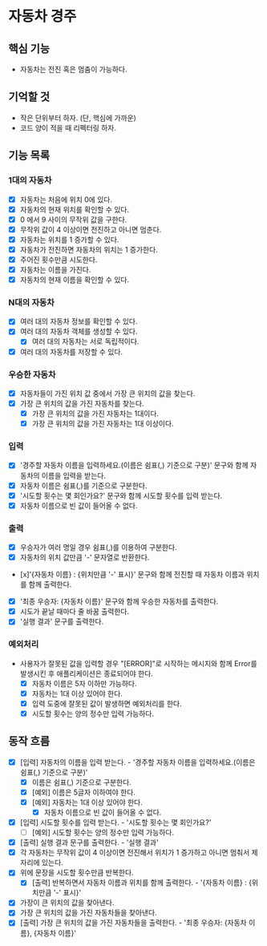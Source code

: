 # 자동차 경주

## 핵심  기능

- 자동차는 전진 혹은 멈춤이 가능하다.

## 기억할 것

- 작은 단위부터 하자. (단, 핵심에 가까운)
- 코드 양이 적을 때 리펙터링 하자.

## 기능 목록

### 1대의 자동차

- [x] 자동차는 처음에 위치 0에 있다.
- [x] 자동차의 현재 위치를 확인할 수 있다.
- [x] 0 에서 9 사이의 무작위 값을 구한다.
- [x] 무작위 값이 4 이상이면 전진하고 아니면 멈춘다.
- [x] 자동차는 위치를 1 증가할 수 있다.
- [x] 자동차가 전진하면 자동차의 위치는 1 증가한다.
- [x] 주어진 횟수만큼 시도한다.
- [x] 자동차는 이름을 가진다.
- [x] 자동차의 현재 이름을 확인할 수 있다.

### N대의 자동차

- [x] 여러 대의 자동차 정보를 확인할 수 있다.
- [x] 여러 대의 자동차 객체를 생성할 수 있다.
  - [x] 여러 대의 자동차는 서로 독립적이다.
- [x] 여러 대의 자동차를 저장할 수 있다.

### 우승한 자동차

- [x] 자동차들이 가진 위치 값 중에서 가장 큰 위치의 값을 찾는다.
- [x] 가장 큰 위치의 값을 가진 자동차를 찾는다.
  - [x] 가장 큰 위치의 값을 가진 자동차는 1대이다.
  - [x] 가장 큰 위치의 값을 가진 자동차는 1대 이상이다.

### 입력

- [x] '경주할 자동차 이름을 입력하세요.(이름은 쉼표(,) 기준으로 구분)' 문구와 함께 자동차의 이름을 입력을 받는다.
- [x] 자동차 이름은 쉼표(,)를 기준으로 구분한다.
- [x] '시도할 횟수는 몇 회인가요?' 문구와 함께 시도할 횟수를 입력 받는다.
- [x]  자동차 이름으로 빈 값이 들어올 수 없다.

### 출력

- [x] 우승자가 여러 명일 경우 쉼표(,)를 이용하여 구분한다.
- [x] 자동차의 위치 값만큼 '-' 문자열로 반환한다.
- [x]'{자동차 이름} : {위치만큼 '-' 표시}' 문구와 함께 전진할 때 자동차 이름과 위치를 함께 출력한다.
- [x] '최종 우승자: {자동차 이름}' 문구와 함께 우승한 자동차를 출력한다.
- [x] 시도가 끝날 때마다 줄 바꿈 출력한다.
- [x] '실행 결과' 문구를 출력한다.

### 예외처리

- 사용자가 잘못된 값을 입력할 경우 "[ERROR]"로 시작하는 메시지와 함께 Error를 발생시킨 후 애플리케이션은 종료되어야 한다.
  - [x] 자동차 이름은 5자 이하만 가능하다.
  - [x] 자동차는 1대 이상 있어야 한다.
  - [x] 입력 도중에 잘못된 값이 발생하면 예외처리를 한다.
  - [x] 시도할 횟수는 양의 정수만 입력 가능하다.

## 동작 흐름

- [x] [입력] 자동차의 이름을 입력 받는다. - '경주할 자동차 이름을 입력하세요.(이름은 쉼표(,) 기준으로 구분)'
  - [x] 이름은 쉼표(,) 기준으로 구분한다.
  - [x] [예외] 이름은 5글자 이하여야 한다.
  - [x] [예외]  자동차는 1대 이상 있어야 한다.
    - [x] 자동차 이름으로 빈 값이 들어올 수 없다.
- [x] [입력] 시도할 횟수를 입력 받는다. - '시도할 횟수는 몇 회인가요?'
  - [ ] [예외] 시도할 횟수는 양의 정수만 입력 가능하다.
- [x] [출력] 실행 결과 문구를 출력한다. - '실행 결과'
- [x] 각 자동차는 무작위 값이 4 이상이면 전진해서 위치가 1 증가하고 아니면 멈춰서 제자리에 있는다.
- [x] 위에 문장을 시도할 횟수만큼 반복한다.
  - [x] [출력] 반복하면서 자동차 이름과 위치를 함께 출력한다. - '{자동차 이름} : {위치만큼 '-' 표시}'
- [x] 가장이 큰 위치의 값을 찾아낸다.
- [x] 가장 큰 위치의 값을 가진 자동차들을 찾아낸다.
- [x] [출력] 가장 큰 위치의 값을 가진 자동차들을 출력한다. - '최종 우승자: {자동차 이름}, {자동차 이름}'
